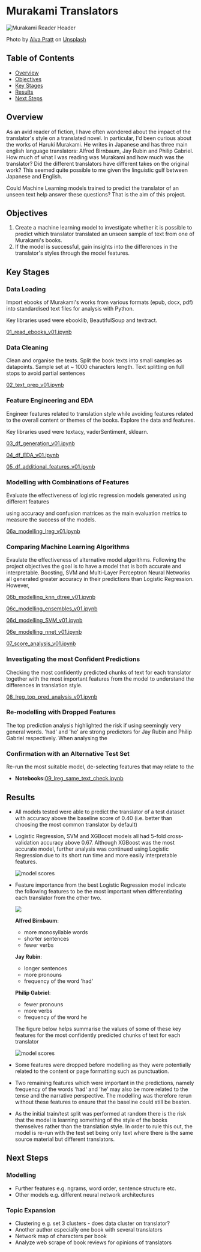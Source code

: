 # Murakami Translators

![Murakami Reader Header](https://github.com/steven-mcdonald/murakami_translators/blob/master/images/alva-pratt-a5ToDH34m0I-unsplash-crop.jpg)

Photo by [Alva Pratt](https://unsplash.com/@alvapratt?utm_source=unsplash&utm_medium=referral&utm_content=creditCopyText) on [Unsplash](https://unsplash.com/s/photos/japanese-reading?utm_source=unsplash&utm_medium=referral&utm_content=creditCopyText)

## Table of Contents

- [Overview](#overview)
- [Objectives](#objectives)
- [Key Stages](#key-stages)
- [Results](#results)
- [Next Steps](#next-steps)



## Overview

As an avid reader of fiction, I have often wondered about the impact of the translator's style on a translated novel. In particular, I'd been curious about the works of Haruki Murakami. He writes in Japanese and has three main english language translators: Alfred Birnbaum, Jay Rubin and Philip Gabriel.  How much of what I was reading was Murakami and how much was the translator? Did the different translators have different takes on the original work? This seemed quite possible to me given the linguistic gulf between Japanese and English.

Could Machine Learning models trained to predict the translator of an unseen text help answer these questions? That is the aim of this project.



## Objectives

1. Create a machine learning model to investigate whether it is possible to predict which translator translated an unseen sample of text from one of Murakami's books.
2. If the model is successful, gain insights into the differences in the translator's styles through the model features.



## Key Stages

### Data Loading

Import ebooks of Murakami's works from various formats (epub, docx, pdf) into standardised text files for analysis with Python.

Key libraries used were ebooklib, BeautifulSoup and textract.

[01_read_ebooks_v01.ipynb](https://github.com/steven-mcdonald/murakami_translators/blob/master/notebooks/01_read_ebooks_v01.ipynb)

### Data Cleaning 

Clean and organise the texts. Split the book texts into small samples as datapoints. Sample set at ~ 1000 characters length. Text splitting on full stops to avoid partial sentences

[02_text_prep_v01.ipynb](https://github.com/steven-mcdonald/murakami_translators/blob/master/notebooks/02_text_prep_v01.ipynb)

### Feature Engineering and EDA

Engineer features related to translation style while avoiding features related to the overall content or themes of the books. Explore the data and features.

Key libraries used were textacy, vaderSentiment, sklearn.

[03_df_generation_v01.ipynb](https://github.com/steven-mcdonald/murakami_translators/blob/master/notebooks/03_df_generation_v01.ipynb)

[04_df_EDA_v01.ipynb](https://github.com/steven-mcdonald/murakami_translators/blob/master/notebooks/04_df_EDA_v01.ipynb)

[05_df_additional_features_v01.ipynb](https://github.com/steven-mcdonald/murakami_translators/blob/master/notebooks/05_df_additional_features_v01.ipynb)

### Modelling with Combinations of Features

Evaluate the effectiveness of logistic regression models generated using different features

using accuracy and confusion matrices as the main evaluation metrics to measure the success of the models.

[06a_modelling_lreg_v01.ipynb](https://github.com/steven-mcdonald/murakami_translators/blob/master/notebooks/06a_modelling_lreg_v01.ipynb)

### Comparing Machine Learning Algorithms

Evaulate the effectiveness of alternative model algorithms. Following the project objectives the goal is to have a model that is both accurate and interpretable. Boosting, SVM and Multi-Layer Perceptron Neural Networks all generated greater accuracy in their predictions than Logistic Regression. However, 

[06b_modelling_knn_dtree_v01.ipynb](https://github.com/steven-mcdonald/murakami_translators/blob/master/notebooks/06b_modelling_knn_dtree_v01.ipynb)

[06c_modelling_ensembles_v01.ipynb](https://github.com/steven-mcdonald/murakami_translators/blob/master/notebooks/06c_modelling_ensembles_v01.ipynb)

[06d_modelling_SVM_v01.ipynb](https://github.com/steven-mcdonald/murakami_translators/blob/master/notebooks/06d_modelling_SVM_v01.ipynb)

[06e_modelling_nnet_v01.ipynb](https://github.com/steven-mcdonald/murakami_translators/blob/master/notebooks/06e_modelling_nnet_v01.ipynb)

[07_score_analysis_v01.ipynb](https://github.com/steven-mcdonald/murakami_translators/blob/master/notebooks/07_score_analysis_v01.ipynb)

### Investigating the most Confident Predictions

Checking the most confidently predicted chunks of text for each translator together with the most important features from the model to understand the differences in translation style.

[08_lreg_top_pred_analysis_v01.ipynb](https://github.com/steven-mcdonald/murakami_translators/blob/master/notebooks/08_lreg_top_pred_analysis_v01.ipynb)

### Re-modelling with Dropped Features

The top prediction analysis highlighted the risk if using seemingly very general words. 'had' and 'he' are strong predictors for Jay Rubin and Philip Gabriel respectively. When analysing the 

### Confirmation with an Alternative Test Set 

Re-run the most suitable model, de-selecting features that may relate to the 

- **Notebooks:**[09_lreg_same_text_check.ipynb](https://github.com/steven-mcdonald/murakami_translators/blob/master/notebooks/09_lreg_same_text_check.ipynb)



## Results

- All models tested were able to predict the translator of a test dataset with accuracy above the baseline score of 0.40 (i.e. better than choosing the most common translator by default)

- Logistic Regression, SVM and XGBoost models all had 5-fold cross-validation accuracy above 0.67. Although XGBoost was the most accurate model, further analysis was continued using Logistic Regression due to its short run time and more easily interpretable features.

  ![model scores](https://github.com/steven-mcdonald/murakami_translators/blob/master/images/model_cv_acc_comparison_01.png)

- Feature importance from the best Logistic Regression model indicate the following features to be the most important when differentiating each translator from the other two.

  ![](https://github.com/steven-mcdonald/murakami_translators/blob/master/images/top_lreg_coeffs_01.png)

  **Alfred Birnbaum**:

  - more monosyllable words
  - shorter sentences
  - fewer verbs

  **Jay Rubin**:

  - longer sentences
  - more pronouns
  - frequency of the word 'had'

  **Philip Gabriel**:

  - fewer pronouns
  - more verbs
  - frequency of the word he

  The figure below helps summarise the values of some of these key features for the most confidently predicted chunks of text for each translator

  ![model scores](https://github.com/steven-mcdonald/murakami_translators/blob/master/images/top_pred_key_coeffs_01.png)

- Some features were dropped before modelling as they were potentially related to the content  or page formatting such as punctuation.

- Two remaining features which were important in the predictions, namely frequency of the words 'had' and 'he' may also be more related to the tense and the narrative perspective. The modelling was therefore rerun without these features to ensure that the baseline could still be beaten.

- As the initial train/test split was performed at random there is the risk that the model is learning something of the style of the books themselves rather than the translation style. In order to rule this out, the model is re-run with the test set being only text where there is the same source material but different translators. 



## Next Steps

### **Modelling**

- Further features e.g. ngrams, word order, sentence structure etc.
- Other models e.g. different neural network architectures 

### **Topic Expansion**

- Clustering e.g. set 3 clusters - does data cluster on translator?
- Another author especially one book with several translators
- Network map of characters per book 
- Analyze web scrape of book reviews for opinions of translators
